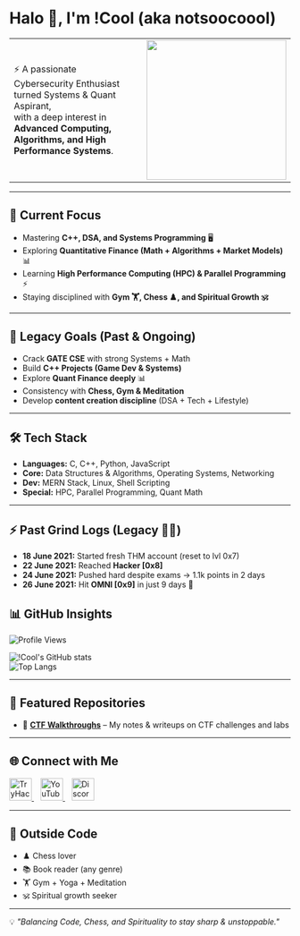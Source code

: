 # Halo 👋, I'm !Cool (aka notsoocoool)  

<table>
<tr>
<td>

⚡ A passionate Cybersecurity Enthusiast turned Systems & Quant Aspirant,  
with a deep interest in **Advanced Computing, Algorithms, and High Performance Systems**.  

</td>
<td>

<img src="https://media1.giphy.com/media/v1.Y2lkPTc5MGI3NjExejlqMHR4M2o5bTk5MXJ3c2phcXVzMW05amU0a3JlbjB2MzRzbXR0biZlcD12MV9pbnRlcm5hbF9naWZfYnlfaWQmY3Q9Zw/4ilFRqgbzbx4c/giphy.gif" width="250"/>

</td>
</tr>
</table>

---

## 🚀 Current Focus
- Mastering **C++, DSA, and Systems Programming** 🖥️  
- Exploring **Quantitative Finance (Math + Algorithms + Market Models)** 📊  
- Learning **High Performance Computing (HPC) & Parallel Programming** ⚡  
- Staying disciplined with **Gym 🏋️, Chess ♟️, and Spiritual Growth 🕉️**  

---

## 🎯 Legacy Goals (Past & Ongoing)
- Crack **GATE CSE** with strong Systems + Math  
- Build **C++ Projects (Game Dev & Systems)**  
- Explore **Quant Finance deeply** 📊  
- Consistency with **Chess, Gym & Meditation**  
- Develop **content creation discipline** (DSA + Tech + Lifestyle)  

---

## 🛠️ Tech Stack
- **Languages:** C, C++, Python, JavaScript  
- **Core:** Data Structures & Algorithms, Operating Systems, Networking  
- **Dev:** MERN Stack, Linux, Shell Scripting  
- **Special:** HPC, Parallel Programming, Quant Math  

---

## ⚡ Past Grind Logs (Legacy 🏴‍☠️)
- **18 June 2021:** Started fresh THM account (reset to lvl 0x7)  
- **22 June 2021:** Reached **Hacker [0x8]**  
- **24 June 2021:** Pushed hard despite exams → 1.1k points in 2 days  
- **26 June 2021:** Hit **OMNI [0x9]** in just 9 days 💯  


## 📊 GitHub Insights
![Profile Views](https://komarev.com/ghpvc/?username=foreverpanda&label=Profile%20Views&color=ff69b4&style=flat)  

![!Cool's GitHub stats](https://github-readme-stats.vercel.app/api?username=foreverpanda&show_icons=true&theme=radical)  
![Top Langs](https://github-readme-stats.vercel.app/api/top-langs/?username=foreverpanda&layout=compact&theme=radical)  


---

## 📂 Featured Repositories
- 🔐 [**CTF Walkthroughs**]([https://github.com/foreverpanda/walkthroughs](https://github.com/foreverpanda/tryhackme_writups)) – My notes & writeups on CTF challenges and labs  


---

## 🌐 Connect with Me
<p align="left">
<a href="https://tryhackme.com/p/playgue">
  <img src="https://imgs.search.brave.com/osR8hNzn7rm3q_6jZ5bJVTmQ5SqkobQRXiESklc7oso/rs:fit:860:0:0:0/g:ce/aHR0cHM6Ly9naXRo/dWIuY29tL0JFUGIv/dHJ5aGFja21lL3Jh/dy9tYXN0ZXIvYXJ0/L3RyeWhhY2ttZS5q/cGVn" alt="TryHackMe" height="40"/>
</a>
&nbsp;&nbsp;
<a href="https://youtube.com/@icodeincpp">
  <img src="https://cdn-icons-png.flaticon.com/512/1384/1384060.png" alt="YouTube" width="40"/>
</a>
&nbsp;&nbsp;
<a href="https://discord.com/users/1310260329275723850">
  <img src="https://cdn-icons-png.flaticon.com/512/5968/5968756.png" alt="Discord" width="40"/>
</a>
</p>

---

## 🌱 Outside Code
- ♟️ Chess lover  
- 📚 Book reader (any genre)  
- 🏋️ Gym + Yoga + Meditation  
- 🕉️ Spiritual growth seeker  

---
💡 *"Balancing Code, Chess, and Spirituality to stay sharp & unstoppable."*
